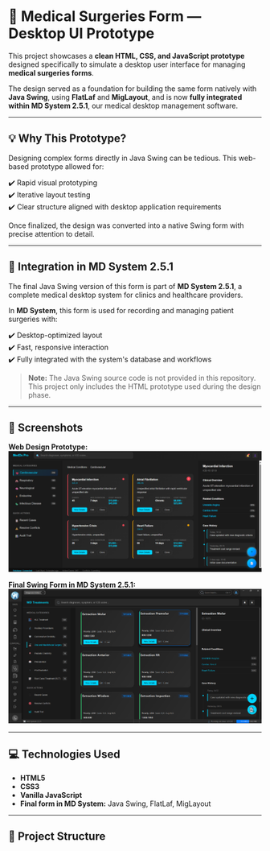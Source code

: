 # 🏥 Medical Surgeries Form — Desktop UI Prototype

This project showcases a **clean HTML, CSS, and JavaScript prototype** designed specifically to simulate a desktop user interface for managing **medical surgeries forms**.

The design served as a foundation for building the same form natively with **Java Swing**, using **FlatLaf** and **MigLayout**, and is now **fully integrated within MD System 2.5.1**, our medical desktop management software.

---

## 💡 Why This Prototype?

Designing complex forms directly in Java Swing can be tedious. This web-based prototype allowed for:

✔️ Rapid visual prototyping  
✔️ Iterative layout testing  
✔️ Clear structure aligned with desktop application requirements  

Once finalized, the design was converted into a native Swing form with precise attention to detail.

---

## 🚀 Integration in MD System 2.5.1

The final Java Swing version of this form is part of **MD System 2.5.1**, a complete medical desktop system for clinics and healthcare providers.

In **MD System**, this form is used for recording and managing patient surgeries with:

✔️ Desktop-optimized layout  
✔️ Fast, responsive interaction  
✔️ Fully integrated with the system's database and workflows  

> **Note:** The Java Swing source code is not provided in this repository. This project only includes the HTML prototype used during the design phase.

---

## 📸 Screenshots

**Web Design Prototype:**  
![Web Preview](assets/form-html-preview.png)  

**Final Swing Form in MD System 2.5.1:**  
![Swing Preview](assets/form-swing-preview.png)  

---

## 💻 Technologies Used

- **HTML5**  
- **CSS3**  
- **Vanilla JavaScript**  
- **Final form in MD System:** Java Swing, FlatLaf, MigLayout  

---

## 📂 Project Structure

